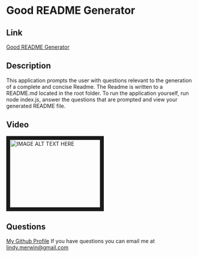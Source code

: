 
  # Good README Generator
  
  ## Link
  [Good README Generator](https://lindyem.github.io/readmegenerator/)
 
  ## Description
  This application prompts the user with questions relevant to the generation of a complete and concise Readme. The Readme is written to a README.md located in the   root folder. To run the application yourself, run node index.js, answer the questions that are prompted and view your generated README file. 
  
  ## Video
  <a href="https://youtu.be/Noe-LktB33A
" target="_blank"><img src="https://i9.ytimg.com/vi/Noe-LktB33A/mq2.jpg?sqp=CKD1iPgF&rs=AOn4CLDEc1iQtd2IOT5Lq0QPy0lUeTWLRw" 
alt="IMAGE ALT TEXT HERE" width="240" height="180" border="10" /></a>

  ## Questions
  [My Github Profile](https://github.com/lindyem)
  If you have questions you can email me at lindy.merwin@gmail.com
  
